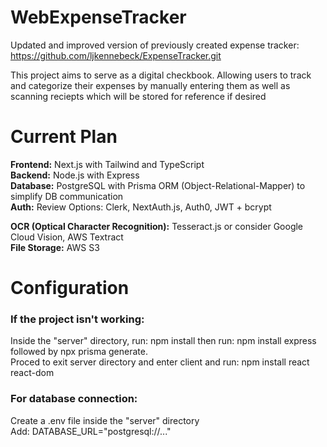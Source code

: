 # WebExpenseTracker
Updated and improved version of previously created expense tracker: https://github.com/ljkennebeck/ExpenseTracker.git

This project aims to serve as a digital checkbook. Allowing users to track and categorize their expenses 
by manually entering them as well as scanning reciepts which will be stored for reference if desired


# Current Plan
<b>Frontend:</b> Next.js with Tailwind and TypeScript <br>
<b>Backend:</b> Node.js with Express <br>
<b>Database:</b> PostgreSQL with Prisma ORM (Object-Relational-Mapper) to simplify DB communication <br>
<b>Auth:</b> Review Options: Clerk, NextAuth.js, Auth0, JWT + bcrypt <br>

<b>OCR (Optical Character Recognition):</b> Tesseract.js or consider Google Cloud Vision, AWS Textract <br>
<b>File Storage:</b> AWS S3 <br>

# Configuration
<h3>If the project isn't working:</h3>
  Inside the "server" directory, run: npm install then run: npm install express followed by npx prisma generate. <br>
  Proced to exit server directory and enter client and run: npm install react react-dom <br>
  

<h3>For database connection:</h3>
  Create a .env file inside the "server" directory <br>
  Add: DATABASE_URL="postgresql://..." <br>
